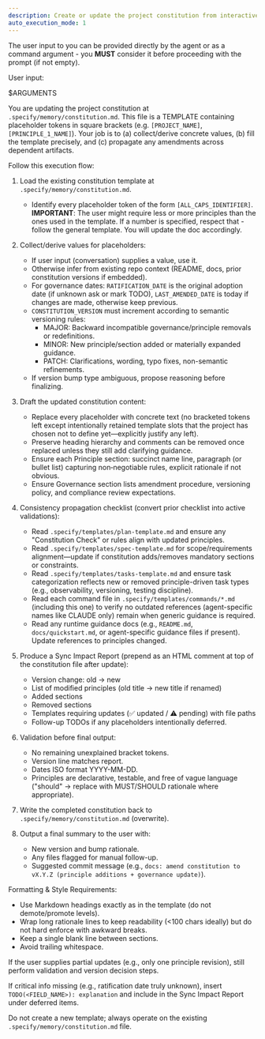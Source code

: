 ```yaml
---
description: Create or update the project constitution from interactive or provided principle inputs, ensuring all dependent templates stay in sync.
auto_execution_mode: 1
---
```


The user input to you can be provided directly by the agent or as a command argument - you **MUST** consider it before proceeding with the prompt (if not empty).

User input:

$ARGUMENTS

You are updating the project constitution at `.specify/memory/constitution.md`. This file is a TEMPLATE containing placeholder tokens in square brackets (e.g. `[PROJECT_NAME]`, `[PRINCIPLE_1_NAME]`). Your job is to (a) collect/derive concrete values, (b) fill the template precisely, and (c) propagate any amendments across dependent artifacts.

Follow this execution flow:

1. Load the existing constitution template at `.specify/memory/constitution.md`.
   - Identify every placeholder token of the form `[ALL_CAPS_IDENTIFIER]`.
   **IMPORTANT**: The user might require less or more principles than the ones used in the template. If a number is specified, respect that - follow the general template. You will update the doc accordingly.

2. Collect/derive values for placeholders:
   - If user input (conversation) supplies a value, use it.
   - Otherwise infer from existing repo context (README, docs, prior constitution versions if embedded).
   - For governance dates: `RATIFICATION_DATE` is the original adoption date (if unknown ask or mark TODO), `LAST_AMENDED_DATE` is today if changes are made, otherwise keep previous.
   - `CONSTITUTION_VERSION` must increment according to semantic versioning rules:
     * MAJOR: Backward incompatible governance/principle removals or redefinitions.
     * MINOR: New principle/section added or materially expanded guidance.
     * PATCH: Clarifications, wording, typo fixes, non-semantic refinements.
   - If version bump type ambiguous, propose reasoning before finalizing.

3. Draft the updated constitution content:
   - Replace every placeholder with concrete text (no bracketed tokens left except intentionally retained template slots that the project has chosen not to define yet—explicitly justify any left).
   - Preserve heading hierarchy and comments can be removed once replaced unless they still add clarifying guidance.
   - Ensure each Principle section: succinct name line, paragraph (or bullet list) capturing non‑negotiable rules, explicit rationale if not obvious.
   - Ensure Governance section lists amendment procedure, versioning policy, and compliance review expectations.

4. Consistency propagation checklist (convert prior checklist into active validations):
   - Read `.specify/templates/plan-template.md` and ensure any "Constitution Check" or rules align with updated principles.
   - Read `.specify/templates/spec-template.md` for scope/requirements alignment—update if constitution adds/removes mandatory sections or constraints.
   - Read `.specify/templates/tasks-template.md` and ensure task categorization reflects new or removed principle-driven task types (e.g., observability, versioning, testing discipline).
   - Read each command file in `.specify/templates/commands/*.md` (including this one) to verify no outdated references (agent-specific names like CLAUDE only) remain when generic guidance is required.
   - Read any runtime guidance docs (e.g., `README.md`, `docs/quickstart.md`, or agent-specific guidance files if present). Update references to principles changed.

5. Produce a Sync Impact Report (prepend as an HTML comment at top of the constitution file after update):
   - Version change: old → new
   - List of modified principles (old title → new title if renamed)
   - Added sections
   - Removed sections
   - Templates requiring updates (✅ updated / ⚠ pending) with file paths
   - Follow-up TODOs if any placeholders intentionally deferred.

6. Validation before final output:
   - No remaining unexplained bracket tokens.
   - Version line matches report.
   - Dates ISO format YYYY-MM-DD.
   - Principles are declarative, testable, and free of vague language ("should" → replace with MUST/SHOULD rationale where appropriate).

7. Write the completed constitution back to `.specify/memory/constitution.md` (overwrite).

8. Output a final summary to the user with:
   - New version and bump rationale.
   - Any files flagged for manual follow-up.
   - Suggested commit message (e.g., `docs: amend constitution to vX.Y.Z (principle additions + governance update)`).

Formatting & Style Requirements:
- Use Markdown headings exactly as in the template (do not demote/promote levels).
- Wrap long rationale lines to keep readability (<100 chars ideally) but do not hard enforce with awkward breaks.
- Keep a single blank line between sections.
- Avoid trailing whitespace.

If the user supplies partial updates (e.g., only one principle revision), still perform validation and version decision steps.

If critical info missing (e.g., ratification date truly unknown), insert `TODO(<FIELD_NAME>): explanation` and include in the Sync Impact Report under deferred items.

Do not create a new template; always operate on the existing `.specify/memory/constitution.md` file.